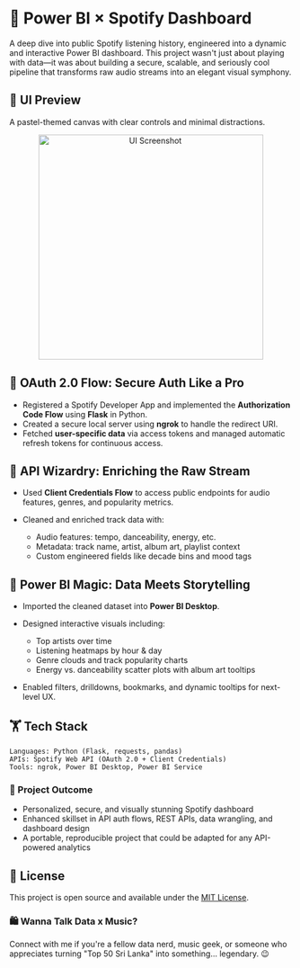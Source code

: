# 🚀 Power BI × Spotify Dashboard

A deep dive into public Spotify listening history, engineered into a dynamic and interactive Power BI dashboard. This project wasn't just about playing with data—it was about building a secure, scalable, and seriously cool pipeline that transforms raw audio streams into an elegant visual symphony.

## 🎨 UI Preview

A pastel-themed canvas with clear controls and minimal distractions.

<p align="center">
  <img src="ui_screenshot.png" alt="UI Screenshot" width="400"/>
</p>



## 🔐 OAuth 2.0 Flow: Secure Auth Like a Pro

* Registered a Spotify Developer App and implemented the **Authorization Code Flow** using **Flask** in Python.
* Created a secure local server using **ngrok** to handle the redirect URI.
* Fetched **user-specific data** via access tokens and managed automatic refresh tokens for continuous access.

## 🚀 API Wizardry: Enriching the Raw Stream

* Used **Client Credentials Flow** to access public endpoints for audio features, genres, and popularity metrics.
* Cleaned and enriched track data with:

  * Audio features: tempo, danceability, energy, etc.
  * Metadata: track name, artist, album art, playlist context
  * Custom engineered fields like decade bins and mood tags

## 🌟 Power BI Magic: Data Meets Storytelling

* Imported the cleaned dataset into **Power BI Desktop**.
* Designed interactive visuals including:

  * Top artists over time
  * Listening heatmaps by hour & day
  * Genre clouds and track popularity charts
  * Energy vs. danceability scatter plots with album art tooltips
* Enabled filters, drilldowns, bookmarks, and dynamic tooltips for next-level UX.


## 🏋️ Tech Stack

```text
Languages: Python (Flask, requests, pandas)
APIs: Spotify Web API (OAuth 2.0 + Client Credentials)
Tools: ngrok, Power BI Desktop, Power BI Service
```


### 🔹 Project Outcome

* Personalized, secure, and visually stunning Spotify dashboard
* Enhanced skillset in API auth flows, REST APIs, data wrangling, and dashboard design
* A portable, reproducible project that could be adapted for any API-powered analytics

## 📄 License

This project is open source and available under the [MIT License](LICENSE).

### 🛍️ Wanna Talk Data x Music?

Connect with me if you're a fellow data nerd, music geek, or someone who appreciates turning "Top 50 Sri Lanka" into something... legendary. 😉



